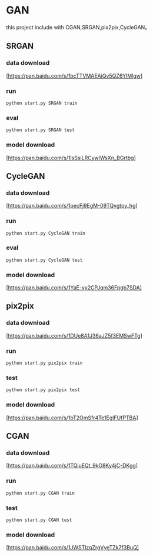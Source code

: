 # GAN 
this project include with CGAN,SRGAN,pix2pix,CycleGAN。


## SRGAN

### data download
[https://pan.baidu.com/s/1bcTTVMAEAiQv5QZ6YlMlgw]

### run 
```
python start.py SRGAN train
```
### eval
```
python start.py SRGAN test
```
### model download 
[https://pan.baidu.com/s/1IsSsiLRCywlWsXn_BGrtbg]



## CycleGAN

### data download
[https://pan.baidu.com/s/1pecFj9EgM-09TQvgtpy_hg]

### run
```
python start.py CycleGAN train
```
### eval
```
python start.py CycleGAN test
```

### model download
[https://pan.baidu.com/s/1YaE-vy2CPJqm36Fpgb7SDA]


## pix2pix

### data download
[https://pan.baidu.com/s/1DUe8A1J36aJZ5f3EMSwFTg]

### run
```
python start.py pix2pix train
```
### test
```
python start.py pix2pix test
```

### model download
[https://pan.baidu.com/s/1bT2OmSfr4Te1EgIFUfPTBA]


## CGAN

### data download
[https://pan.baidu.com/s/1TQiuEQt_9kO8Ky4jC-DKgg]

### run
```
python start.py CGAN train
```
### test
```
python start.py CGAN test
```

### model download
[https://pan.baidu.com/s/1JWSTlzqZrgVyeTZk7f3BuQ]



